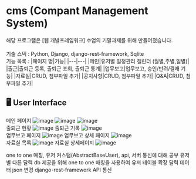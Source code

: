 # cms (Compant Management System)
해당 프로그램은 [웹 개발프레임워크] 수업의 기말과제를 위해 만들어졌습니다.<br><BR>
기술 스택 : Python, Django, django-rest-framework, Sqlite <BR>
기능 목록 :
   |페이지 명|기능|
   |---|---|
   |메인|유저별 일정관리 캘린더 (월별,주별,일별)|
   |출근|출퇴근 등록, 출퇴근 조회, 출퇴근 통계|
   |업무보고|업무보고, 승인/반려/결재 기능|
   |자료실|CRUD, 첨부파일 추가|
   |공지사항|CRUD, 첨부파일 추가|
   |Q&A|CRUD, 첨부파일 추가|
   <BR>
   
**🖥 User Interface**
---


메인 페이지
![image](https://github.com/jenjenniee/cms/assets/87688936/8d874db3-0fb5-47bb-9d0d-a8cb3efbbe85)
![image](https://github.com/jenjenniee/cms/assets/87688936/ce9e6f9e-92cb-41a3-849a-c0b85208bd23)
![image](https://github.com/jenjenniee/cms/assets/87688936/e6891a6b-9589-40e3-85a3-8ef8636b3d0e)
<br>
출퇴근 현황
![image](https://github.com/jenjenniee/cms/assets/87688936/e096c079-045b-43a6-8d3c-a54fd6461f1e)
출퇴근 기록
![image](https://github.com/jenjenniee/cms/assets/87688936/a5a7a158-4ab2-4268-8b03-dac48c8d1e1b)
<br>
업무보고 페이지
![image](https://github.com/jenjenniee/cms/assets/87688936/4cbd457b-858a-434a-921c-ec13281ec928)
업무보고 상세 페이지
![image](https://github.com/jenjenniee/cms/assets/87688936/68a53da8-c01d-4583-889d-4b6cbbda413e)
<br>
자료실 목록
![image](https://github.com/jenjenniee/cms/assets/87688936/d559ca2e-d540-44f0-84a5-3cfe0fa7ecda)
자료실 상세페이지
![image](https://github.com/jenjenniee/cms/assets/87688936/406f4d49-b14a-45eb-8953-5df839bdae07)



one to one 매칭, 유저 커스텀(AbstractBaseUser), api, 서버 통신에 대해 공부 
유저 별 다른 달력 db 제공을 위해 one to one 매칭을 사용하여 유저 테이블 확장 
달력 데이터 json 변경 django-rest-framework API 통신
